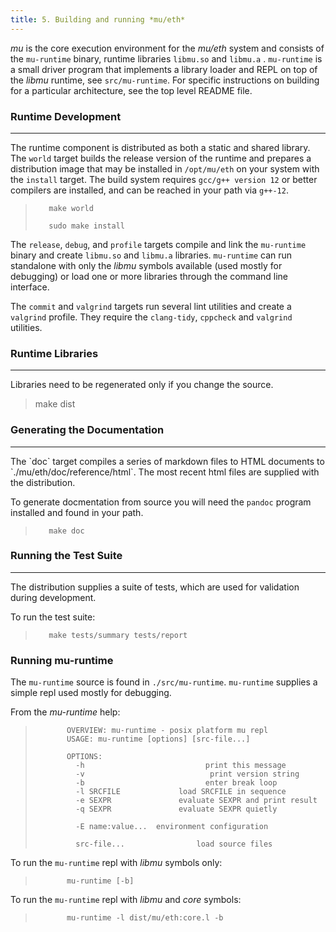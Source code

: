 ```yaml
---
title: 5. Building and running *mu/eth*
---
```


*mu* is the core execution environment for the *mu/eth* system and consists of the `mu-runtime` binary, runtime libraries `libmu.so` and `libmu.a` .  `mu-runtime` is a small driver program that implements a library loader and REPL on top of the *libmu* runtime, see `src/mu-runtime`. For specific instructions on building for a particular architecture, see the top level README file.

###  Runtime Development
<hr>
<p></p>

The runtime component is distributed as both a static and shared library.  The `world` target builds the release version of the runtime and prepares a distribution image that may be installed in `/opt/mu/eth` on your system with the `install` target. The build system requires `gcc/g++ version 12` or better compilers are installed, and can be reached in your path via `g++-12`.


>        make world
>
>        sudo make install

The `release`, `debug`, and `profile` targets compile and link the `mu-runtime` binary and create `libmu.so` and `libmu.a` libraries. `mu-runtime` can run standalone with only the *libmu* symbols available (used mostly for debugging)
or load one or more libraries through the command line interface.

The `commit` and `valgrind` targets run several lint utilities and create a `valgrind` profile. They require the `clang-tidy`, `cppcheck` and `valgrind` utilities.

###  Runtime Libraries

------

Libraries need to be regenerated only if you change the source.

> make dist

###  Generating the Documentation
<hr>
The `doc` target compiles a series of markdown files to HTML documents to `./mu/eth/doc/reference/html`. The most recent html files are supplied with the distribution.

To generate docmentation from source you will need the `pandoc` program installed and found in your path. 

>        make doc

###  Running the Test Suite
<hr>
<p></p>

The distribution supplies a suite of tests, which are used for validation during development.

To run the test suite:

>        make tests/summary tests/report

###  Running mu-runtime
The `mu-runtime` source is found in `./src/mu-runtime`. `mu-runtime` supplies a simple repl used mostly
for debugging.

From the *mu-runtime* help:

>            OVERVIEW: mu-runtime - posix platform mu repl
>            USAGE: mu-runtime [options] [src-file...]
>
>            OPTIONS:
>              -h                           print this message
>              -v                            print version string
>              -b                           enter break loop
>              -l SRCFILE             load SRCFILE in sequence
>              -e SEXPR               evaluate SEXPR and print result
>              -q SEXPR               evaluate SEXPR quietly
>
>              -E name:value...  environment configuration
>
>              src-file...                load source files

To run the `mu-runtime` repl with *libmu* symbols only:

>            mu-runtime [-b]

To run the `mu-runtime` repl with *libmu* and *core* symbols:

>            mu-runtime -l dist/mu/eth:core.l -b
